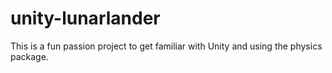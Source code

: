 # unity-lunarlander
This is a fun passion project to get familiar with Unity and using the physics package.
